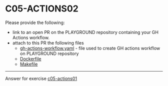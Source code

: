 # C05-ACTIONS02

Please provide the following:

- link to an open PR on the PLAYGROUND repository containing your GH Actions workflow.
- attach to this PR the following files
  - [gh-actions-workflow.yaml](https://github.com/devopsacademyau/playground/blob/master/.github/workflows/mail2kvanitha-c05-actions02.yml) - file used to create GH actions workflow on PLAYGROUND repository
  - [Dockerfile](https://github.com/devopsacademyau/playground/blob/master/mail2kvanitha/c05-actions02/Dockerfile) 
  - [Makefile](https://github.com/devopsacademyau/playground/blob/master/mail2kvanitha/c05-actions02/Makefile)

<!-- Don't change anything below this point-->
<!-- Before commiting, remove both commented lines--> 
***
Answer for exercise [c05-actions01](https://github.com/devopsacademyau/academy/blob/b5dbe6a3266facbde88e657573d1fa946150b51f/classes/05class/exercises/c05-actions02/README.md)
